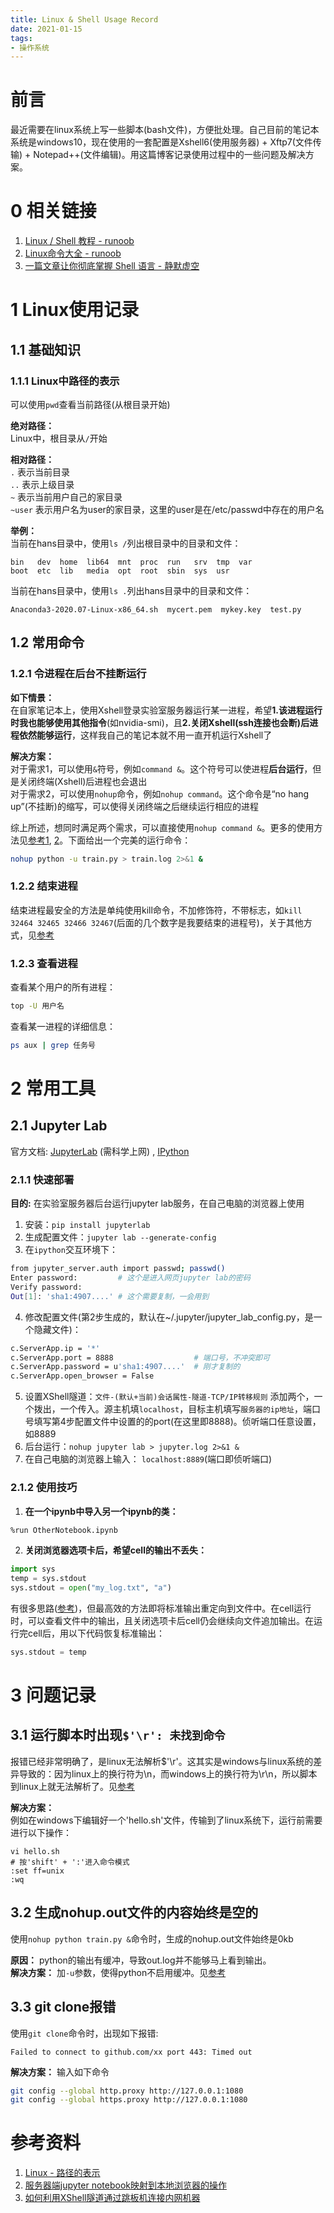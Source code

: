 ```yaml
---
title: Linux & Shell Usage Record
date: 2021-01-15
tags:
- 操作系统
---
```

# 前言
最近需要在linux系统上写一些脚本(bash文件)，方便批处理。自己目前的笔记本系统是windows10，现在使用的一套配置是Xshell6(使用服务器) + Xftp7(文件传输) + Notepad++(文件编辑)。用这篇博客记录使用过程中的一些问题及解决方案。

# 0 相关链接
1. [Linux / Shell 教程 - runoob](https://www.runoob.com/linux/linux-shell.html)
2. [Linux命令大全 - runoob](https://www.runoob.com/linux/linux-command-manual.html)
3. [一篇文章让你彻底掌握 Shell 语言 - 静默虚空](https://www.cnblogs.com/jingmoxukong/p/7867397.html)

# 1 Linux使用记录
## 1.1 基础知识
### 1.1.1 Linux中路径的表示
可以使用```pwd```查看当前路径(从根目录开始)

**绝对路径：**  
Linux中，根目录从```/```开始

**相对路径：**  
```.``` 表示当前目录  
```..``` 表示上级目录  
```~``` 表示当前用户自己的家目录  
```~user``` 表示用户名为user的家目录，这里的user是在/etc/passwd中存在的用户名  

**举例：**  
当前在hans目录中，使用```ls /```列出根目录中的目录和文件：

```
bin   dev  home  lib64  mnt  proc  run   srv  tmp  var
boot  etc  lib   media  opt  root  sbin  sys  usr
```

当前在hans目录中，使用```ls .```列出hans目录中的目录和文件：

```
Anaconda3-2020.07-Linux-x86_64.sh  mycert.pem  mykey.key  test.py
```

## 1.2 常用命令
### 1.2.1 令进程在后台不挂断运行
**如下情景：**  
在自家笔记本上，使用Xshell登录实验室服务器运行某一进程，希望**1.该进程运行时我也能够使用其他指令**(如nvidia-smi)，且**2.关闭Xshell(ssh连接也会断)后进程依然能够运行**，这样我自己的笔记本就不用一直开机运行Xshell了

**解决方案：**  
对于需求1，可以使用```&```符号，例如```command &```。这个符号可以使进程**后台运行**，但是关闭终端(Xshell)后进程也会退出  
对于需求2，可以使用```nohup```命令，例如```nohup command```。这个命令是“no hang up”(不挂断)的缩写，可以使得关闭终端之后继续运行相应的进程

综上所述，想同时满足两个需求，可以直接使用```nohup command &```。更多的使用方法见[参考1](https://www.cnblogs.com/caodneg7/p/12028236.html), [2](https://mp.weixin.qq.com/s/nyT-FPdIUdJUiUCYVGEnTg)。下面给出一个完美的运行命令：  
```bash
nohup python -u train.py > train.log 2>&1 &
```

### 1.2.2 结束进程
结束进程最安全的方法是单纯使用kill命令，不加修饰符，不带标志，如```kill 32464 32465 32466 32467```(后面的几个数字是我要结束的进程号)，关于其他方式，见[参考](https://blog.csdn.net/lechengyuyuan/article/details/16337233)

### 1.2.3 查看进程
查看某个用户的所有进程：  
```bash
top -U 用户名
```

查看某一进程的详细信息：  
```bash
ps aux | grep 任务号
```

# 2 常用工具
## 2.1 Jupyter Lab
官方文档: [JupyterLab](https://jupyterlab.readthedocs.io/en/stable/index.html) (需科学上网) , [IPython](https://ipython.readthedocs.io/en/stable/index.html)

### 2.1.1 快速部署
**目的:** 在实验室服务器后台运行jupyter lab服务，在自己电脑的浏览器上使用

1. 安装：```pip install jupyterlab```
2. 生成配置文件：```jupyter lab --generate-config```
3. 在```ipython```交互环境下：  
```bash
from jupyter_server.auth import passwd; passwd()
Enter password:         # 这个是进入网页jupyter lab的密码
Verify password: 
Out[1]: 'sha1:4907....' # 这个需要复制，一会用到
```
4. 修改配置文件(第2步生成的，默认在~/.jupyter/jupyter_lab_config.py，是一个隐藏文件)：  
```bash
c.ServerApp.ip = '*'
c.ServerApp.port = 8888                  # 端口号，不冲突即可
c.ServerApp.password = u'sha1:4907....'  # 刚才复制的
c.ServerApp.open_browser = False
```
5. 设置XShell隧道：```文件-(默认+当前)会话属性-隧道-TCP/IP转移规则``` 添加两个，一个拨出，一个传入。源主机填```localhost```，目标主机填写```服务器的ip地址```，端口号填写第4步配置文件中设置的的port(在这里即8888)。侦听端口任意设置，如8889  
6. 后台运行：```nohup jupyter lab > jupyter.log 2>&1 &```
7. 在自己电脑的浏览器上输入： ```localhost:8889```(端口即侦听端口)

### 2.1.2 使用技巧
1. **在一个ipynb中导入另一个ipynb的类：**  
```bash
%run OtherNotebook.ipynb
```
2. **关闭浏览器选项卡后，希望cell的输出不丢失：**  
```python
import sys
temp = sys.stdout
sys.stdout = open("my_log.txt", "a")
```
有很多思路([参考](https://www.thinbug.com/q/32539832))，但最高效的方法即将标准输出重定向到文件中。在cell运行时，可以查看文件中的输出，且关闭选项卡后cell仍会继续向文件追加输出。在运行完cell后，用以下代码恢复标准输出：  
```python
sys.stdout = temp
```


# 3 问题记录
## 3.1 运行脚本时出现```$'\r': 未找到命令```
报错已经非常明确了，是linux无法解析$'\r'。这其实是windows与linux系统的差异导致的：因为linux上的换行符为\n，而windows上的换行符为\r\n，所以脚本到linux上就无法解析了。见[参考](https://blog.csdn.net/u010416101/article/details/80135293)

**解决方案：**   
例如在windows下编辑好一个'hello.sh'文件，传输到了linux系统下，运行前需要进行以下操作：
```
vi hello.sh
# 按'shift' + ':'进入命令模式
:set ff=unix
:wq
```

## 3.2 生成nohup.out文件的内容始终是空的
使用```nohup python train.py &```命令时，生成的nohup.out文件始终是0kb

**原因：** python的输出有缓冲，导致out.log并不能够马上看到输出。  
**解决方案：** 加```-u```参数，使得python不启用缓冲。见[参考](https://blog.csdn.net/qq_31821675/article/details/78246808)

## 3.3 git clone报错
使用```git clone```命令时，出现如下报错:
```
Failed to connect to github.com/xx port 443: Timed out
```
**解决方案：** 输入如下命令
```bash
git config --global http.proxy http://127.0.0.1:1080
git config --global https.proxy http://127.0.0.1:1080
```

# 参考资料
1. [Linux - 路径的表示](https://blog.csdn.net/zhangzhebjut/article/details/22977477)
2. [服务器端jupyter notebook映射到本地浏览器的操作](https://www.qedev.com/python/271029.html)
3. [如何利用XShell隧道通过跳板机连接内网机器](https://jingyan.baidu.com/article/d5a880ebd69c2613f147ccbf.html)
